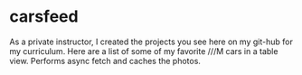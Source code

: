 # carsfeed
As a private instructor, I created the projects you see here on my git-hub for my curriculum. Here are a list of some of my favorite ///M cars in a table view. Performs async fetch and caches the photos.

